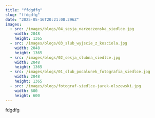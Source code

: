 ```yaml
---
title: "ffdgdfg"
slug: "ffdgdfg"
date: "2025-05-16T20:21:08.296Z"
images:
  - src: /images/blogs/04_sesja_narzeczenska_siedlce.jpg
    width: 2048
    height: 1365
  - src: /images/blogs/03_slub_wyjscie_z_kosciola.jpg
    width: 2048
    height: 1365
  - src: /images/blogs/02_sesja_slubna_siedlce.jpg
    width: 2048
    height: 1365
  - src: /images/blogs/01_slub_pocalunek_fotografia_siedlce.jpg
    width: 2048
    height: 1365
  - src: /images/blogs/fotograf-siedlce-jarek-olszewski.jpg
    width: 600
    height: 600
---
```


fdgdfg
